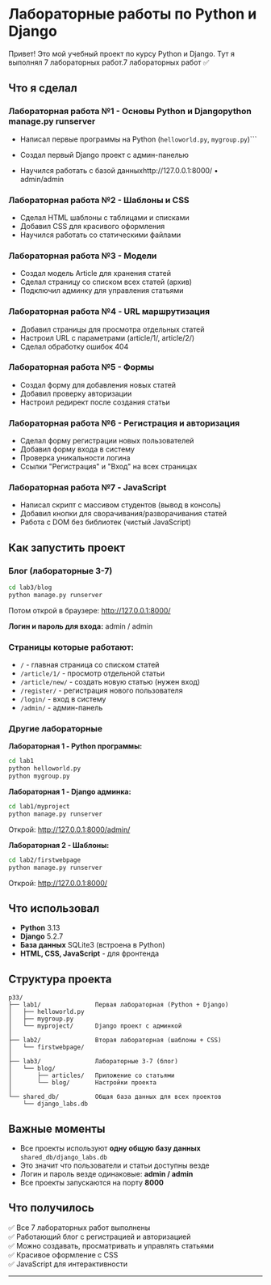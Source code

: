 # Лабораторные работы по Python и Django



Привет! Это мой учебный проект по курсу Python и Django. Тут я выполнял 7 лабораторных работ.7 лабораторных работ ✅



## Что я сделал

### Лабораторная работа №1 - Основы Python и Djangopython manage.py runserver

- Написал первые программы на Python (`helloworld.py`, `mygroup.py`)```

- Создал первый Django проект с админ-панелью

- Научился работать с базой данныхhttp://127.0.0.1:8000/ • admin/admin


### Лабораторная работа №2 - Шаблоны и CSS
- Сделал HTML шаблоны с таблицами и списками
- Добавил CSS для красивого оформления
- Научился работать со статическими файлами

### Лабораторная работа №3 - Модели
- Создал модель Article для хранения статей
- Сделал страницу со списком всех статей (архив)
- Подключил админку для управления статьями

### Лабораторная работа №4 - URL маршрутизация
- Добавил страницы для просмотра отдельных статей
- Настроил URL с параметрами (article/1/, article/2/)
- Сделал обработку ошибок 404

### Лабораторная работа №5 - Формы
- Создал форму для добавления новых статей
- Добавил проверку авторизации
- Настроил редирект после создания статьи

### Лабораторная работа №6 - Регистрация и авторизация
- Сделал форму регистрации новых пользователей
- Добавил форму входа в систему
- Проверка уникальности логина
- Ссылки "Регистрация" и "Вход" на всех страницах

### Лабораторная работа №7 - JavaScript
- Написал скрипт с массивом студентов (вывод в консоль)
- Добавил кнопки для сворачивания/разворачивания статей
- Работа с DOM без библиотек (чистый JavaScript)

## Как запустить проект

### Блог (лабораторные 3-7)
```bash
cd lab3/blog
python manage.py runserver
```
Потом открой в браузере: http://127.0.0.1:8000/

**Логин и пароль для входа:** admin / admin

### Страницы которые работают:
- `/` - главная страница со списком статей
- `/article/1/` - просмотр отдельной статьи
- `/article/new/` - создать новую статью (нужен вход)
- `/register/` - регистрация нового пользователя
- `/login/` - вход в систему
- `/admin/` - админ-панель

### Другие лабораторные

**Лабораторная 1 - Python программы:**
```bash
cd lab1
python helloworld.py
python mygroup.py
```

**Лабораторная 1 - Django админка:**
```bash
cd lab1/myproject
python manage.py runserver
```
Открой: http://127.0.0.1:8000/admin/

**Лабораторная 2 - Шаблоны:**
```bash
cd lab2/firstwebpage
python manage.py runserver
```
Открой: http://127.0.0.1:8000/

## Что использовал

- **Python** 3.13
- **Django** 5.2.7
- **База данных** SQLite3 (встроена в Python)
- **HTML, CSS, JavaScript** - для фронтенда

## Структура проекта

```
p33/
├── lab1/               Первая лабораторная (Python + Django)
│   ├── helloworld.py
│   ├── mygroup.py
│   └── myproject/      Django проект с админкой
│
├── lab2/               Вторая лабораторная (шаблоны + CSS)
│   └── firstwebpage/
│
├── lab3/               Лабораторные 3-7 (блог)
│   └── blog/
│       ├── articles/   Приложение со статьями
│       └── blog/       Настройки проекта
│
└── shared_db/          Общая база данных для всех проектов
    └── django_labs.db
```

## Важные моменты

- Все проекты используют **одну общую базу данных** `shared_db/django_labs.db`
- Это значит что пользователи и статьи доступны везде
- Логин и пароль везде одинаковые: **admin / admin**
- Все проекты запускаются на порту **8000**

## Что получилось

✅ Все 7 лабораторных работ выполнены  
✅ Работающий блог с регистрацией и авторизацией  
✅ Можно создавать, просматривать и управлять статьями  
✅ Красивое оформление с CSS  
✅ JavaScript для интерактивности

---
